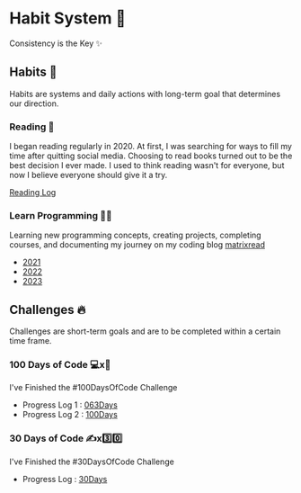 # Habit System 🧭

Consistency is the Key ✨

## Habits 📅

Habits are systems and daily actions with long-term goal that determines our direction.

### Reading 📖

I began reading regularly in 2020. At first, I was searching for ways to fill my time after quitting social media. Choosing to read books turned out to be the best decision I ever made. I used to think reading wasn't for everyone, but now I believe everyone should give it a try.

[Reading Log](https://github.com/abhiramready/Habit-System/blob/main/Habits/Reading/Reading-Log.md)

### Learn Programming 👨‍💻

Learning new programming concepts, creating projects, completing courses, and documenting my journey on my coding blog [matrixread](https://matrixread.com/)

* [2021](https://github.com/abhiramready/Habit-System/blob/main/Habits/LearnProgramming/2021-LearnProgramming.md)
* [2022](https://github.com/abhiramready/Habit-System/blob/main/Habits/LearnProgramming/2022-LearnProgramming.md)
* [2023](https://github.com/abhiramready/Habit-System/blob/main/Habits/LearnProgramming/2023-LearnProgramming.md)
## Challenges 🔥

Challenges are short-term goals and are to be completed within a certain time frame.

### 100 Days of Code 💻x💯

I've Finished the #100DaysOfCode Challenge 
* Progress Log 1 : [063Days](https://github.com/abhiramready/Habit-System/blob/main/Challenges/100DaysOfCode/1-100DaysOfCode.md)
* Progress Log 2 : [100Days](https://github.com/abhiramready/Habit-System/blob/main/Challenges/100DaysOfCode/2-100DaysOfCode.md)

### 30 Days of Code ✍x3️⃣0️⃣

I've Finished the #30DaysOfCode Challenge
* Progress Log : [30Days](https://github.com/abhiramready/Habit-System/blob/main/Challenges/30DaysOfCode/1-30DaysOfCode.md)
